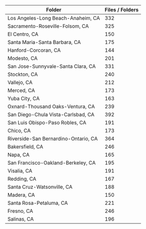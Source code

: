 | Folder                               |   Files / Folders |
|--------------------------------------|-------------------|
| Los Angeles-Long Beach-Anaheim, CA   |               332 |
| Sacramento-Roseville-Folsom, CA      |               325 |
| El Centro, CA                        |               150 |
| Santa Maria-Santa Barbara, CA        |               175 |
| Hanford-Corcoran, CA                 |               144 |
| Modesto, CA                          |               201 |
| San Jose-Sunnyvale-Santa Clara, CA   |               331 |
| Stockton, CA                         |               240 |
| Vallejo, CA                          |               212 |
| Merced, CA                           |               173 |
| Yuba City, CA                        |               163 |
| Oxnard-Thousand Oaks-Ventura, CA     |               239 |
| San Diego-Chula Vista-Carlsbad, CA   |               392 |
| San Luis Obispo-Paso Robles, CA      |               191 |
| Chico, CA                            |               173 |
| Riverside-San Bernardino-Ontario, CA |               364 |
| Bakersfield, CA                      |               246 |
| Napa, CA                             |               165 |
| San Francisco-Oakland-Berkeley, CA   |               195 |
| Visalia, CA                          |               191 |
| Redding, CA                          |               167 |
| Santa Cruz-Watsonville, CA           |               188 |
| Madera, CA                           |               150 |
| Santa Rosa-Petaluma, CA              |               221 |
| Fresno, CA                           |               246 |
| Salinas, CA                          |               196 |
